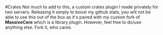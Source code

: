 #Crates
Not much to add to this, a custom crates plugin I made privately for two servers. Releasing it simply to boost my github stats, you will not be able to use this out of the box as it's paired with my custom fork of **MassiveCore** which is a library plugin. However, feel free to do/use anything else. Fork it, who cares.
